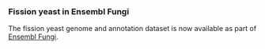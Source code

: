 ### Fission yeast in Ensembl Fungi

The fission yeast genome and annotation dataset is now available as part
of [Ensembl Fungi](http://fungi.ensembl.org/index.html).
